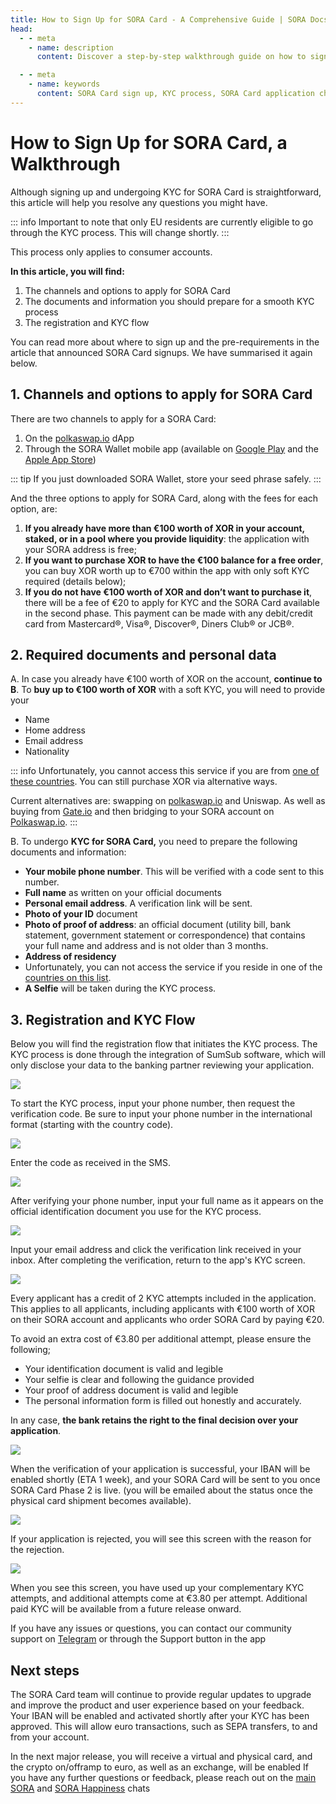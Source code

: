```yaml
---
title: How to Sign Up for SORA Card - A Comprehensive Guide | SORA Docs
head:
  - - meta
    - name: description
      content: Discover a step-by-step walkthrough guide on how to sign up for a SORA Card, undergo the KYC process, and ensure ease of mind. Learn about the channels, documentation, and seamless registration process.

  - - meta
    - name: keywords
      content: SORA Card sign up, KYC process, SORA Card application channels, required documents for SORA Card, registration and KYC flow, SORA Wallet mobile app, XOR purchase, seamless sign up process
---
```


# How to Sign Up for SORA Card, a Walkthrough


Although signing up and undergoing KYC for SORA Card is straightforward, this article will help you resolve any questions you might have.

::: info
Important to note that only EU residents are currently eligible to go through the KYC process. This will change shortly.
:::

This process only applies to consumer accounts.

**In this article, you will find:**

1. The channels and options to apply for SORA Card
2. The documents and information you should prepare for a smooth KYC process
3. The registration and KYC flow

You can read more about where to sign up and the pre-requirements in the article that announced SORA Card signups. We have summarised it again below.

## 1. Channels and options to apply for SORA Card

There are two channels to apply for a SORA Card:

1. On the [polkaswap.io](http://polkaswap.io/) dApp
2. Through the SORA Wallet mobile app (available on [Google Play](https://play.google.com/store/apps/details?id=jp.co.soramitsu.sora&hl=en&gl=US&pli=1) and the [Apple App Store](https://play.google.com/store/apps/details?id=jp.co.soramitsu.sora&hl=en&gl=US&pli=1))

::: tip
If you just downloaded SORA Wallet, store your seed phrase safely.
:::

And the three options to apply for SORA Card, along with the fees for each option, are:

1. **If you already have more than €100 worth of XOR in your account, staked, or in a pool where you provide liquidity**: the application with your SORA address is free;
2. **If you want to purchase XOR to have the €100 balance for a free order**, you can buy XOR worth up to €700 within the app with only soft KYC required (details below);
3. **If you do not have €100 worth of XOR and don’t want to purchase it**, there will be a fee of €20 to apply for KYC and the SORA Card available in the second phase. This payment can be made with any debit/credit card from Mastercard®, Visa®, Discover®, Diners Club® or JCB®.

## 2. Required documents and personal data

A. In case you already have €100 worth of XOR on the account, **continue to B**. To **buy up to €100 worth of XOR** with a soft KYC, you will need to provide your

- Name
- Home address
- Email address
- Nationality

::: info
Unfortunately, you cannot access this service if you are from [one of these countries](https://x1ex.com/en/countries). You can still purchase XOR via alternative ways.

Current alternatives are: swapping on [polkaswap.io](http://polkaswap.io/) and Uniswap. As well as buying from [Gate.io](http://gate.io/) and then bridging to your SORA account on [Polkaswap.io](http://polkaswap.io/).
:::

B. To undergo **KYC for SORA Card,** you need to prepare the following documents and information:

- **Your mobile phone number**. This will be verified with a code sent to this number.
- **Full name** as written on your official documents
- **Personal email address**. A verification link will be sent.
- **Photo of your ID** document
- **Photo of proof of address**: an official document (utility bill, bank statement, government statement or correspondence) that contains your full name and address and is not older than 3 months.
- **Address of residency**
- Unfortunately, you can not access the service if you reside in one of the [countries on this list](https://soracard.com/blacklist/).
- **A Selfie** will be taken during the KYC process.

## 3. Registration and KYC Flow

Below you will find the registration flow that initiates the KYC process.
The KYC process is done through the integration of SumSub software, which will only disclose your data to the banking partner reviewing your application.

![](/.gitbook/assets/sc-Details.png)

To start the KYC process, input your phone number, then request the verification code. Be sure to input your phone number in the international format (starting with the country code).

![](/.gitbook/assets/sc-Enter-Phone.png)

Enter the code as received in the SMS.

![](/.gitbook/assets/sc-Verify-Phone.png)

After verifying your phone number, input your full name as it appears on the official identification document you use for the KYC process.

![](/.gitbook/assets/sc-Enter-Name.png)

Input your email address and click the verification link received in your inbox. After completing the verification, return to the app's KYC screen.

![](/.gitbook/assets/sc-Enter-Email.png)

Every applicant has a credit of 2 KYC attempts included in the application. This applies to all applicants, including applicants with €100 worth of XOR on their SORA account and applicants who order SORA Card by paying €20.

To avoid an extra cost of €3.80 per additional attempt, please ensure the following;

- Your identification document is valid and legible
- Your selfie is clear and following the guidance provided
- Your proof of address document is valid and legible
- The personal information form is filled out honestly and accurately.

In any case, **the bank retains the right to the final decision over your application**.

![](/.gitbook/assets/sc-KYC-Summary.png)

When the verification of your application is successful, your IBAN will be enabled shortly (ETA 1 week), and your SORA Card will be sent to you once SORA Card Phase 2 is live. (you will be emailed about the status once the physical card shipment becomes available).

![](/.gitbook/assets/sc-Verification-successful.png)

If your application is rejected, you will see this screen with the reason for the rejection.

![](/.gitbook/assets/sc-Verification-rejected.png)

When you see this screen, you have used up your complementary KYC attempts, and additional attempts come at €3.80 per attempt. Additional paid KYC will be available from a future release onward.

If you have any issues or questions, you can contact our community support on [Telegram](https://t.me/SORAhappiness) or through the Support button in the app

## Next steps

The SORA Card team will continue to provide regular updates to upgrade and improve the product and user experience based on your feedback. Your IBAN will be enabled and activated shortly after your KYC has been approved. This will allow euro transactions, such as SEPA transfers, to and from your account.

In the next major release, you will receive a virtual and physical card, and the crypto on/offramp to euro, as well as an exchange, will be enabled If you have any further questions or feedback, please reach out on the [main SORA](https://t.me/sora_xor) and [SORA Happiness](https://t.me/SORAhappiness) chats
